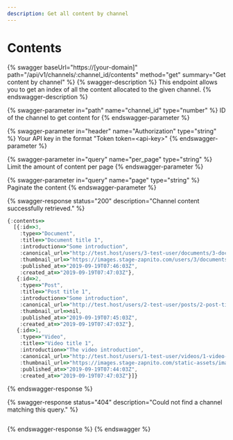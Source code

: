 ```yaml
---
description: Get all content by channel
---
```


# Contents

{% swagger baseUrl="https://[your-domain]" path="/api/v1/channels/:channel_id/contents" method="get" summary="Get content by channel" %}
{% swagger-description %}
This endpoint allows you to get an index of all the content allocated to the given channel.
{% endswagger-description %}

{% swagger-parameter in="path" name="channel_id" type="number" %}
ID of the channel to get content for
{% endswagger-parameter %}

{% swagger-parameter in="header" name="Authorization" type="string" %}
Your API key in the format "Token token=\<api-key>"
{% endswagger-parameter %}

{% swagger-parameter in="query" name="per_page" type="string" %}
Limit the amount of content per page
{% endswagger-parameter %}

{% swagger-parameter in="query" name="page" type="string" %}
Paginate the content
{% endswagger-parameter %}

{% swagger-response status="200" description="Channel content successfully retrieved." %}
```javascript
{:contents=>
  [{:id=>3,
    :type=>"Document",
    :title=>"Document title 1",
    :introduction=>"Some introduction",
    :canonical_url=>"http://test.host/users/3-test-user/documents/3-document-title-1",
    :thumbnail_url=>"https://images.stage-zapnito.com/users/3/documents/3/",
    :published_at=>"2019-09-19T07:46:03Z",
    :created_at=>"2019-09-19T07:47:03Z"},
   {:id=>2,
    :type=>"Post",
    :title=>"Post title 1",
    :introduction=>"Some introduction",
    :canonical_url=>"http://test.host/users/2-test-user/posts/2-post-title-1",
    :thumbnail_url=>nil,
    :published_at=>"2019-09-19T07:45:03Z",
    :created_at=>"2019-09-19T07:47:03Z"},
   {:id=>1,
    :type=>"Video",
    :title=>"Video title 1",
    :introduction=>"The video introduction",
    :canonical_url=>"http://test.host/users/1-test-user/videos/1-video-title-1",
    :thumbnail_url=>"https://images.stage-zapnito.com/static-assets/images/default_lrg_video_thumb.png",
    :published_at=>"2019-09-19T07:44:03Z",
    :created_at=>"2019-09-19T07:47:03Z"}]}
```
{% endswagger-response %}

{% swagger-response status="404" description="Could not find a channel matching this query." %}
```javascript
```
{% endswagger-response %}
{% endswagger %}

